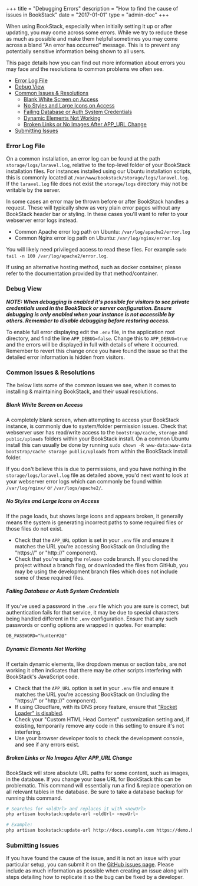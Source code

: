 +++
title = "Debugging Errors"
description = "How to find the cause of issues in BookStack"
date = "2017-01-01"
type = "admin-doc"
+++


When using BookStack, especially when initially setting it up or after updating, you may come across some errors. While we try to reduce these as much as possible and make them helpful sometimes you may come across a bland "An error has occurred" message. This is to prevent any potentially sensitive information being shown to all users.

This page details how you can find out more information about errors you may face and the resolutions to common problems we often see.

- [Error Log File](#error-log-file)
- [Debug View](#debug-view)
- [Common Issues & Resolutions](#common-issues--resolutions)
    - [Blank White Screen on Access](#blank-white-screen-on-access)
    - [No Styles and Large Icons on Access](#no-styles-and-large-icons-on-access)
    - [Failing Database or Auth System Credentials](#failing-database-or-auth-system-credentials)
    - [Dynamic Elements Not Working](#dynamic-elements-not-working)
    - [Broken Links or No Images After APP_URL Change](#broken-links-or-no-images-after-app_url-change)
- [Submitting Issues](#submitting-issues)

### Error Log File

On a common installation, an error log can be found at the path `storage/logs/laravel.log`, relative to the top-level folder of your BookStack installation files. 
For instances installed using our Ubuntu installation scripts, this is commonly located at `/var/www/bookstack/storage/logs/laravel.log`.
If the `laravel.log` file does not exist the `storage/logs` directory may not be writable by the server.

In some cases an error may be thrown before or after BookStack handles a request. These will typically show as very plain error pages
without any BookStack header bar or styling. In these cases you'll want to refer to your webserver error logs instead.

- Common Apache error log path on Ubuntu: `/var/log/apache2/error.log`
- Common Nginx error log path on Ubuntu: `/var/log/nginx/error.log`

You will likely need privileged access to read these files. For example `sudo tail -n 100 /var/log/apache2/error.log`.

If using an alternative hosting method, such as docker container, please refer to the documentation provided by that method/container.

### Debug View

_**NOTE: When debugging is enabled it's possible for visitors to see private credentials used in the BookStack or server configuration. Ensure debugging is only enabled when your instance is not accessible by others. Remember to disable debugging before restoring access.**_

To enable full error displaying edit the `.env` file, in the application root directory, and find the line `APP_DEBUG=false`. Change this to `APP_DEBUG=true` and the errors will be displayed in full with details of where it occurred. Remember to revert this change once you have found the issue so that the detailed error information is hidden from visitors.

### Common Issues & Resolutions

The below lists some of the common issues we see, when it comes to installing & maintaining BookStack, and their usual resolutions.

##### Blank White Screen on Access

A completely blank screen, when attempting to access your BookStack instance, is commonly due to system/folder permission issues.
Check that webserver user has read/write access to the `bootstrap/cache`, `storage` and `public/uploads` folders within your BookStack install.
On a common Ubuntu install this can usually be done by running `sudo chown -R www-data:www-data bootstrap/cache storage public/uploads` from within the BookStack install folder.

If you don't believe this is due to permissions, and you have nothing in the `storage/logs/laravel.log` file as detailed above, you'd next want to look at your webserver error logs which can commonly be found within `/var/log/nginx/` or `/var/logs/apache2/`.

##### No Styles and Large Icons on Access

If the page loads, but shows large icons and appears broken, it generally means the system is generating incorrect paths to some required files
or those files do not exist.

- Check that the `APP_URL` option is set in your `.env` file and ensure it matches the URL you're accessing BookStack on (Including the "https://" or "http://" component).
- Check that you're using the `release` code branch. If you cloned the project without a branch flag, or downloaded the files from GitHub, you may be using the development branch files which does not include some of these required files.

##### Failing Database or Auth System Credentials

If you've used a password in the `.env` file which you are sure is correct, but authentication fails for that service, it may be due to 
special characters being handled different in the `.env` configuration. Ensure that any such passwords or config options are wrapped in quotes. For example:

```txt
DB_PASSWORD="hunter#2@"
```

##### Dynamic Elements Not Working

If certain dynamic elements, like dropdown menus or section tabs, are not working it often indicates that there
may be other scripts interfering with BookStack's JavaScript code.

- Check that the `APP_URL` option is set in your `.env` file and ensure it matches the URL you're accessing BookStack on (Including the "https://" or "http://" component).
- If using Cloudflare, with its DNS proxy feature, ensure that ["Rocket Loader" is disabled](https://developers.cloudflare.com/fundamentals/speed/rocket-loader/enable/).
- Check your "Custom HTML Head Content" customization setting and, if existing, temporarily remove any code in this setting to ensure it's not interfering. 
- Use your browser developer tools to check the development console, and see if any errors exist.

##### Broken Links or No Images After APP_URL Change

BookStack will store absolute URL paths for some content, such as images, in the database.
If you change your base URL for BookStack this can be problematic.
This command will essentially run a find & replace operation on all relevant tables in the database.
Be sure to take a database backup for running this command.

```bash
# Searches for <oldUrl> and replaces it with <newUrl>
php artisan bookstack:update-url <oldUrl> <newUrl>

# Example:
php artisan bookstack:update-url http://docs.example.com https://demo.bookstackapp.com
```

### Submitting Issues

If you have found the cause of the issue, and it is not an issue with your particular setup, you can submit it on the [GitHub issues page](https://github.com/BookStackApp/BookStack/issues). Please include as much information as possible when creating an issue along with steps detailing how to replicate it so the bug can be fixed by a developer.
